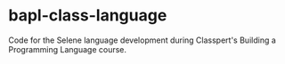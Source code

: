 # bapl-class-language
Code for the Selene language development during Classpert's Building a Programming Language course.
